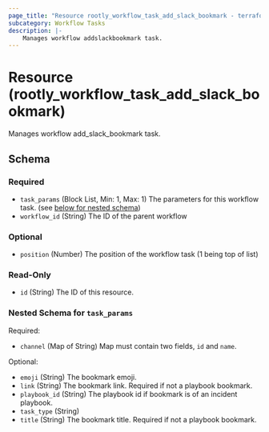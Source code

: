 ```yaml
---
page_title: "Resource rootly_workflow_task_add_slack_bookmark - terraform-provider-rootly"
subcategory: Workflow Tasks
description: |-
    Manages workflow addslackbookmark task.
---
```


# Resource (rootly_workflow_task_add_slack_bookmark)

Manages workflow add_slack_bookmark task.



<!-- schema generated by tfplugindocs -->
## Schema

### Required

- `task_params` (Block List, Min: 1, Max: 1) The parameters for this workflow task. (see [below for nested schema](#nestedblock--task_params))
- `workflow_id` (String) The ID of the parent workflow

### Optional

- `position` (Number) The position of the workflow task (1 being top of list)

### Read-Only

- `id` (String) The ID of this resource.

<a id="nestedblock--task_params"></a>
### Nested Schema for `task_params`

Required:

- `channel` (Map of String) Map must contain two fields, `id` and `name`.

Optional:

- `emoji` (String) The bookmark emoji.
- `link` (String) The bookmark link. Required if not a playbook bookmark.
- `playbook_id` (String) The playbook id if bookmark is of an incident playbook.
- `task_type` (String)
- `title` (String) The bookmark title. Required if not a playbook bookmark.
